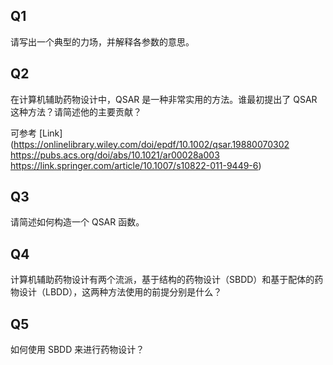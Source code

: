 ## Q1

请写出一个典型的力场，并解释各参数的意思。

## Q2

在计算机辅助药物设计中，QSAR 是一种非常实用的方法。谁最初提出了 QSAR 这种方法？请简述他的主要贡献？

可参考 [Link](https://onlinelibrary.wiley.com/doi/epdf/10.1002/qsar.19880070302
https://pubs.acs.org/doi/abs/10.1021/ar00028a003
https://link.springer.com/article/10.1007/s10822-011-9449-6)

## Q3

请简述如何构造一个 QSAR 函数。

## Q4

计算机辅助药物设计有两个流派，基于结构的药物设计（SBDD）和基于配体的药物设计（LBDD），这两种方法使用的前提分别是什么？

## Q5

如何使用 SBDD 来进行药物设计？
